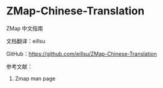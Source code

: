 # ZMap-Chinese-Translation
ZMap 中文指南

文档翻译：eillsu

GitHub：https://github.com/eillsu/ZMap-Chinese-Translation

参考文献：

1. Zmap man page